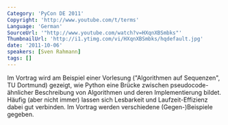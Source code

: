 ```yaml
---
Category: 'PyCon DE 2011'
Copyright: 'http://www.youtube.com/t/terms'
Language: 'German'
SourceUrl: '"http://www.youtube.com/watch?v=HXqnXBSmbks"'
ThumbnailUrl: 'http://i1.ytimg.com/vi/HXqnXBSmbks/hqdefault.jpg'
date: '2011-10-06'
speakers: [Sven Rahmann]
tags: []
---
```

Im Vortrag wird am Beispiel einer Vorlesung ("Algorithmen auf Sequenzen", TU Dortmund) gezeigt, wie Python eine Brücke zwischen pseudocode-ähnlicher Beschreibung von Algorithmen und deren Implementierung bildet. Häufig (aber nicht immer) lassen sich Lesbarkeit und Laufzeit-Effizienz dabei gut verbinden. Im Vortrag werden verschiedene (Gegen-)Beispiele gegeben.